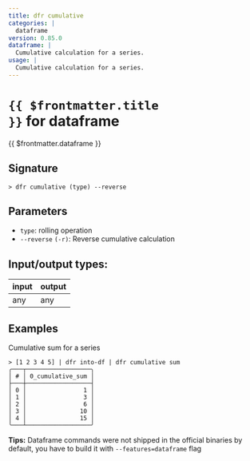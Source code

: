 ```yaml
---
title: dfr cumulative
categories: |
  dataframe
version: 0.85.0
dataframe: |
  Cumulative calculation for a series.
usage: |
  Cumulative calculation for a series.
---
```

<!-- This file is automatically generated. Please edit the command in https://github.com/nushell/nushell instead. -->

# <code>{{ $frontmatter.title }}</code> for dataframe

<div class='command-title'>{{ $frontmatter.dataframe }}</div>

## Signature

```> dfr cumulative (type) --reverse```

## Parameters

 -  `type`: rolling operation
 -  `--reverse` `(-r)`: Reverse cumulative calculation


## Input/output types:

| input | output |
| ----- | ------ |
| any   | any    |

## Examples

Cumulative sum for a series
```shell
> [1 2 3 4 5] | dfr into-df | dfr cumulative sum
╭───┬──────────────────╮
│ # │ 0_cumulative_sum │
├───┼──────────────────┤
│ 0 │                1 │
│ 1 │                3 │
│ 2 │                6 │
│ 3 │               10 │
│ 4 │               15 │
╰───┴──────────────────╯

```


**Tips:** Dataframe commands were not shipped in the official binaries by default, you have to build it with `--features=dataframe` flag